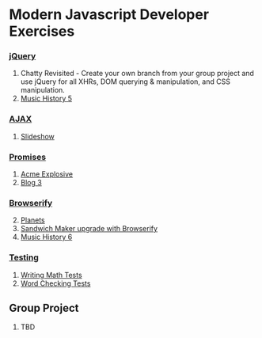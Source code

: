 # Modern Javascript Developer Exercises

### [jQuery](../resources/MJ_JQUERY_INTRODUCTION.md)
1. Chatty Revisited - Create your own branch from your group project and use jQuery for all XHRs, DOM querying & manipulation, and CSS manipulation.
1. [Music History 5](MJ_JQUERY_MUSIC_HISTORY_05.md)


### [AJAX](../resources/MJ_JQUERY_AJAX.md)
1. [Slideshow](MJ_JQUERY_SLIDESHOW.md)


### [Promises](../resources/MJ_PROMISES.md)
1. [Acme Explosive](MJ_PROMISES_ACME_EXPLOSIVES.md)
1. [Blog 3](MJ_PROMISES_BLOG_03.md)


### [Browserify](../resources/MJ_CONCEPTS.md)
2. [Planets](MJ_BROWSERIFY_PLANETS.md)
1. [Sandwich Maker upgrade with Browserify](MJ_BROWSERIFY_SANDWICH_MAKER.md)
1. [Music History 6](MJ_BROWSERIFY_MUSIC_HISTORY_06.md)


### [Testing](../resources/MJ_TESTING.md)
1. [Writing Math Tests](MJ_TESTING_MATH.md)
1. [Word Checking Tests](MJ_TESTING_WORD_CHECKER.md)


## Group Project
1. TBD
